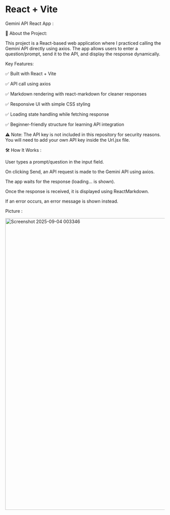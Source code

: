 # React + Vite


Gemini API React App : 


📌 About the Project: 

This project is a React-based web application where I practiced calling the Gemini API directly using axios.
The app allows users to enter a question/prompt, send it to the API, and display the response dynamically.

Key Features:

✅ Built with React + Vite

✅ API call using axios

✅ Markdown rendering with react-markdown for cleaner responses

✅ Responsive UI with simple CSS styling

✅ Loading state handling while fetching response

✅ Beginner-friendly structure for learning API integration


⚠️ Note:
The API key is not included in this repository for security reasons. You will need to add your own API key inside the Url.jsx file.



🛠️ How It Works : 

User types a prompt/question in the input field.

On clicking Send, an API request is made to the Gemini API using axios.

The app waits for the response (loading... is shown).

Once the response is received, it is displayed using ReactMarkdown.


If an error occurs, an error message is shown instead.


Picture : 

<img width="1890" height="919" alt="Screenshot 2025-09-04 003346" src="https://github.com/user-attachments/assets/3a8d300f-f2c8-4565-8dfb-1649b19209ca" />




